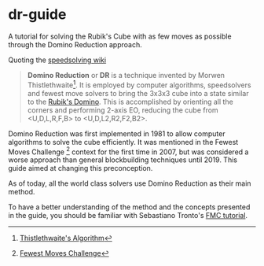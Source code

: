 # dr-guide
A tutorial for solving the Rubik's Cube with as few moves as possible through the Domino Reduction approach.

Quoting the [speedsolving wiki](https://www.speedsolving.com/wiki/index.php/Domino_Reduction)
> **Domino Reduction** or **DR** is a technique invented by Morwen Thistlethwaite[^1]. It is employed by computer algorithms, speedsolvers and fewest move solvers to bring the 3x3x3 cube into a state similar to the [Rubik's Domino](https://www.speedsolving.com/wiki/index.php/Rubik%27s_Domino). This is accomplished by orienting all the corners and performing 2-axis EO, reducing the cube from <U,D,L,R,F,B> to <U,D,L2,R2,F2,B2>.

Domino Reduction was first implemented in 1981 to allow computer algorithms to solve the cube efficiently. It was mentioned in the Fewest Moves Challenge [^2] context for the first time in 2007, but was considered a worse approach than general blockbuilding techniques until 2019. This guide aimed at changing this preconception. 

As of today, all the world class solvers use Domino Reduction as their main method.

To have a better understanding of the method and the concepts presented in the guide, you should be familiar with Sebastiano Tronto's [FMC tutorial](https://fmcsolves.cubing.net/).

[^1]: [Thistlethwaite's Algorithm](https://www.speedsolving.com/wiki/index.php/Thistlethwaite%27s_algorithm)
[^2]: [Fewest Moves Challenge](https://www.speedsolving.com/wiki/index.php/Fewest_Moves_Challenge)


